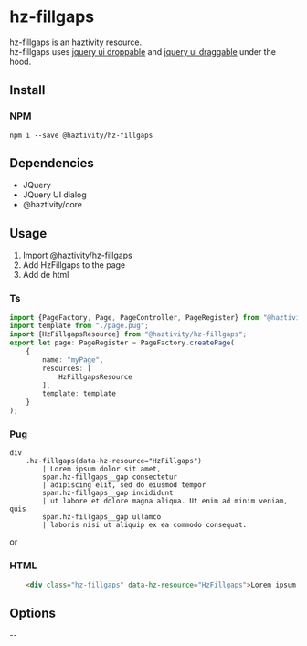 # hz-fillgaps

hz-fillgaps is an haztivity resource.\
hz-fillgaps uses [jquery ui droppable](http://api.jqueryui.com/droppable/) and  [jquery ui draggable](http://api.jqueryui.com/draggable/) under the hood.
## Install
### NPM
```npm i --save @haztivity/hz-fillgaps```
## Dependencies
- JQuery
- JQuery UI dialog
- @haztivity/core
## Usage
1. Import @haztivity/hz-fillgaps
2. Add HzFillgaps to the page
3. Add de html
### Ts
```typescript
import {PageFactory, Page, PageController, PageRegister} from "@haztivity/core";
import template from "./page.pug";
import {HzFillgapsResource} from "@haztivity/hz-fillgaps";
export let page: PageRegister = PageFactory.createPage(
    {
        name: "myPage",
        resources: [
            HzFillgapsResource 
        ],
        template: template
    }
);
```
### Pug
```pugç
div
    .hz-fillgaps(data-hz-resource="HzFillgaps")
        | Lorem ipsum dolor sit amet,
        span.hz-fillgaps__gap consectetur
        | adipiscing elit, sed do eiusmod tempor
        span.hz-fillgaps__gap incididunt
        | ut labore et dolore magna aliqua. Ut enim ad minim veniam, quis
        span.hz-fillgaps__gap ullamco
        | laboris nisi ut aliquip ex ea commodo consequat.

```
or
### HTML
```html
    <div class="hz-fillgaps" data-hz-resource="HzFillgaps">Lorem ipsum dolor sit amet,<span class="hz-fillgaps__gap">consectetur</span>adipiscing elit, sed do eiusmod tempor<span class="hz-fillgaps__gap">incididunt</span>ut labore et dolore magna aliqua. Ut enim ad minim veniam, quis<span class="hz-fillgaps__gap">ullamco</span>laboris nisi ut aliquip ex ea commodo consequat.</div>
```
## Options
 
 -- 
 

